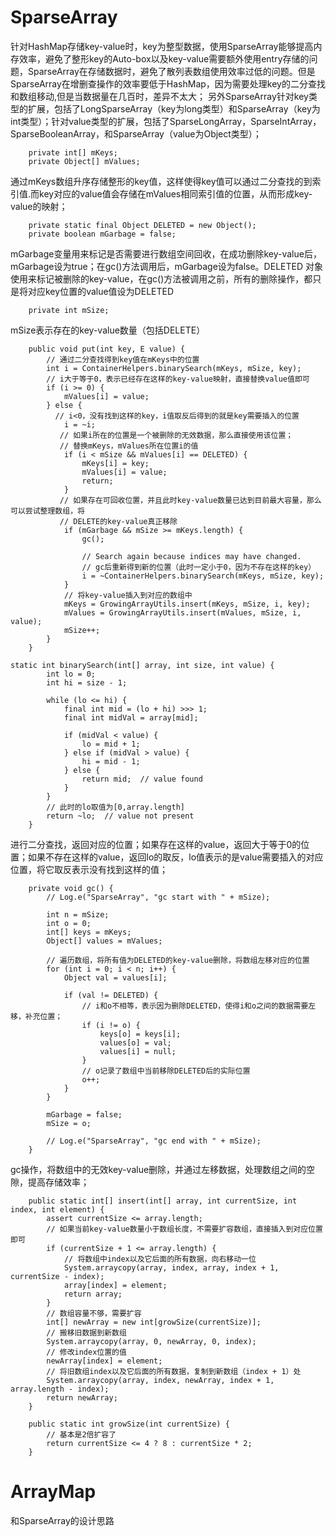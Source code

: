 # SparseArray
针对HashMap存储key-value时，key为整型数据，使用SparseArray能够提高内存效率，避免了整形key的Auto-box以及key-value需要额外使用entry存储的问题，SparseArray在存储数据时，避免了散列表数组使用效率过低的问题。但是SparseArray在增删查操作的效率要低于HashMap，因为需要处理key的二分查找和数组移动,但是当数据量在几百时，差异不太大；
另外SparseArray针对key类型的扩展，包括了LongSparseArray（key为long类型）和SparseArray（key为int类型）；针对value类型的扩展，包括了SparseLongArray，SparseIntArray，SparseBooleanArray，和SparseArray（value为Object类型）；
```
    private int[] mKeys;
    private Object[] mValues;
```
通过mKeys数组升序存储整形的key值，这样使得key值可以通过二分查找的到索引值.而key对应的value值会存储在mValues相同索引值的位置，从而形成key-value的映射；
```
    private static final Object DELETED = new Object();
    private boolean mGarbage = false;
```
mGarbage变量用来标记是否需要进行数组空间回收，在成功删除key-value后，mGarbage设为true；在gc()方法调用后，mGarbage设为false。DELETED 对象使用来标记被删除的key-value，在gc()方法被调用之前，所有的删除操作，都只是将对应key位置的value值设为DELETED 
```
    private int mSize;
```
mSize表示存在的key-value数量（包括DELETE）
```
    public void put(int key, E value) {
        // 通过二分查找得到key值在mKeys中的位置
        int i = ContainerHelpers.binarySearch(mKeys, mSize, key);
        // i大于等于0，表示已经存在这样的key-value映射，直接替换value值即可
        if (i >= 0) {
            mValues[i] = value;
        } else {
          // i<0，没有找到这样的key，i值取反后得到的就是key需要插入的位置
            i = ~i;
           // 如果i所在的位置是一个被删除的无效数据，那么直接使用该位置；
           // 替换mKeys，mValues所在位置i的值  
            if (i < mSize && mValues[i] == DELETED) {
                mKeys[i] = key;
                mValues[i] = value;
                return;
            }
           // 如果存在可回收位置，并且此时key-value数量已达到目前最大容量，那么可以尝试整理数组，将
           // DELETE的key-value真正移除
            if (mGarbage && mSize >= mKeys.length) {
                gc();
                
                // Search again because indices may have changed.
                // gc后重新得到新的位置（此时一定小于0，因为不存在这样的key）
                i = ~ContainerHelpers.binarySearch(mKeys, mSize, key);
            }
            // 将key-value插入到对应的数组中
            mKeys = GrowingArrayUtils.insert(mKeys, mSize, i, key);
            mValues = GrowingArrayUtils.insert(mValues, mSize, i, value);
            mSize++;
        }
    }
```
```
static int binarySearch(int[] array, int size, int value) {
        int lo = 0;
        int hi = size - 1;

        while (lo <= hi) {
            final int mid = (lo + hi) >>> 1;
            final int midVal = array[mid];

            if (midVal < value) {
                lo = mid + 1;
            } else if (midVal > value) {
                hi = mid - 1;
            } else {
                return mid;  // value found
            }
        }
        // 此时的lo取值为[0,array.length]
        return ~lo;  // value not present
    }
```
进行二分查找，返回对应的位置；如果存在这样的value，返回大于等于0的位置；如果不存在这样的value，返回lo的取反，lo值表示的是value需要插入的对应位置，将它取反表示没有找到这样的值；
```
    private void gc() {
        // Log.e("SparseArray", "gc start with " + mSize);

        int n = mSize;
        int o = 0;
        int[] keys = mKeys;
        Object[] values = mValues;

        // 遍历数组，将所有值为DELETED的key-value删除，将数组左移对应的位置
        for (int i = 0; i < n; i++) {
            Object val = values[i];
      
            if (val != DELETED) {
                // i和o不相等，表示因为删除DELETED，使得i和o之间的数据需要左移，补充位置；
                if (i != o) {
                    keys[o] = keys[i];
                    values[o] = val;
                    values[i] = null;
                }
                // o记录了数组中当前移除DELETED后的实际位置
                o++;
            }
        }

        mGarbage = false;
        mSize = o;

        // Log.e("SparseArray", "gc end with " + mSize);
    }
```
gc操作，将数组中的无效key-value删除，并通过左移数据，处理数组之间的空隙，提高存储效率；
```
    public static int[] insert(int[] array, int currentSize, int index, int element) {
        assert currentSize <= array.length;
        // 如果当前key-value数量小于数组长度，不需要扩容数组，直接插入到对应位置即可
        if (currentSize + 1 <= array.length) {
            // 将数组中index以及它后面的所有数据，向右移动一位
            System.arraycopy(array, index, array, index + 1, currentSize - index);
            array[index] = element;
            return array;
        }
        // 数组容量不够，需要扩容
        int[] newArray = new int[growSize(currentSize)];
        // 搬移旧数据到新数组
        System.arraycopy(array, 0, newArray, 0, index);
        // 修改index位置的值
        newArray[index] = element;
        // 将旧数组index以及它后面的所有数据，复制到新数组（index + 1）处
        System.arraycopy(array, index, newArray, index + 1, array.length - index);
        return newArray;
    }

    public static int growSize(int currentSize) {
        // 基本是2倍扩容了
        return currentSize <= 4 ? 8 : currentSize * 2;
    }
```

# ArrayMap
和SparseArray的设计思路

